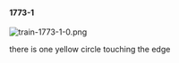 #### 1773-1
![train-1773-1-0.png](https://github.com/lil-lab/nlvr/raw/master/nlvr/train/images/15/train-1773-1-0.png "train-1773-1-0.png")

there is one yellow circle touching the edge